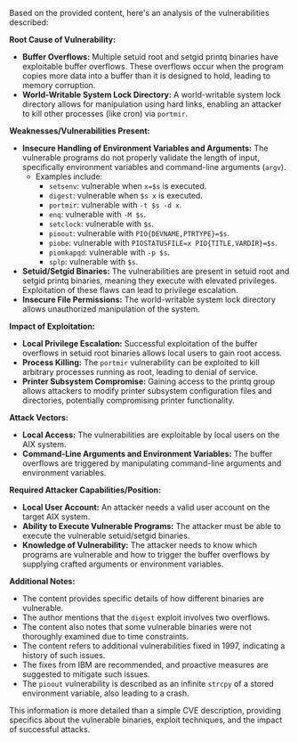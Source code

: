 Based on the provided content, here's an analysis of the vulnerabilities described:

**Root Cause of Vulnerability:**

*   **Buffer Overflows:** Multiple setuid root and setgid printq binaries have exploitable buffer overflows. These overflows occur when the program copies more data into a buffer than it is designed to hold, leading to memory corruption.
*   **World-Writable System Lock Directory:** A world-writable system lock directory allows for manipulation using hard links, enabling an attacker to kill other processes (like cron) via `portmir`.

**Weaknesses/Vulnerabilities Present:**

*   **Insecure Handling of Environment Variables and Arguments:** The vulnerable programs do not properly validate the length of input, specifically environment variables and command-line arguments (`argv`).
    *   Examples include:
        *   `setsenv`: vulnerable when `x=$s` is executed.
        *   `digest`: vulnerable when `$s x` is executed.
        *   `portmir`: vulnerable with `-t $s -d x`.
        *  `enq`: vulnerable with `-M $s`.
        *   `setclock`: vulnerable with `$s`.
        *   `pioout`: vulnerable with `PIO{DEVNAME,PTRTYPE}=$s`.
        *   `piobe`: vulnerable with `PIOSTATUSFILE=x PIO{TITLE,VARDIR}=$s`.
        *   `piomkapqd`: vulnerable with `-p $s`.
        *   `splp`: vulnerable with `$s`.
*   **Setuid/Setgid Binaries:** The vulnerabilities are present in setuid root and setgid printq binaries, meaning they execute with elevated privileges. Exploitation of these flaws can lead to privilege escalation.
*   **Insecure File Permissions:** The world-writable system lock directory allows unauthorized manipulation of the system.

**Impact of Exploitation:**

*   **Local Privilege Escalation:** Successful exploitation of the buffer overflows in setuid root binaries allows local users to gain root access.
*   **Process Killing:** The `portmir` vulnerability can be exploited to kill arbitrary processes running as root, leading to denial of service.
*   **Printer Subsystem Compromise:** Gaining access to the printq group allows attackers to modify printer subsystem configuration files and directories, potentially compromising printer functionality.

**Attack Vectors:**

*   **Local Access:** The vulnerabilities are exploitable by local users on the AIX system.
*   **Command-Line Arguments and Environment Variables:** The buffer overflows are triggered by manipulating command-line arguments and environment variables.

**Required Attacker Capabilities/Position:**

*   **Local User Account:** An attacker needs a valid user account on the target AIX system.
*   **Ability to Execute Vulnerable Programs:** The attacker must be able to execute the vulnerable setuid/setgid binaries.
*   **Knowledge of Vulnerability:** The attacker needs to know which programs are vulnerable and how to trigger the buffer overflows by supplying crafted arguments or environment variables.

**Additional Notes:**

*   The content provides specific details of how different binaries are vulnerable.
*   The author mentions that the `digest` exploit involves two overflows.
*   The content also notes that some vulnerable binaries were not thoroughly examined due to time constraints.
*   The content refers to additional vulnerabilities fixed in 1997, indicating a history of such issues.
*   The fixes from IBM are recommended, and proactive measures are suggested to mitigate such issues.
*   The `pioout` vulnerability is described as an infinite `strcpy` of a stored environment variable, also leading to a crash.

This information is more detailed than a simple CVE description, providing specifics about the vulnerable binaries, exploit techniques, and the impact of successful attacks.